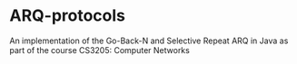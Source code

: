 # ARQ-protocols
An implementation of the Go-Back-N and Selective Repeat ARQ in Java as part of the course CS3205: Computer Networks
